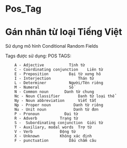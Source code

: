 # Pos_Tag
# Gán nhãn từ loại Tiếng Việt
Sử dụng mô hình Conditional Random Fields

Tags được sử dụng:
                                    POS TAGS: 

        A - Adjective			Tính từ
        C - Coordinating conjunction	Liên từ
        E - Preposition			Đại từ xưng hô
        I - Interjection			Thán từ
        L - Determiner			Người/Tên riêng
        M - Numeral			    Số
        N - Common noun		  Danh từ chung
        Nc - Noun Classifier		Danh từ loại thể
        Ny - Noun abbreviation		Viết tắt
        Np - Proper noun		  Danh từ riêng
        Nu - Unit noun			  Danh từ đơn
        P - Pronoun			  Đại từ
        R - Adverb			Trạng từ
        S -  Subordinating conjunction	Giới từ
        T - Auxiliary, modal words	Trợ từ
        V - Verb			Động từ
        X - Unknown			Không xác định
        F - punctuation			Dấu chấm câu
